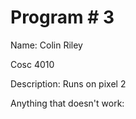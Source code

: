 # Program # 3
Name:  Colin Riley

Cosc 4010

Description:  Runs on pixel 2

Anything that doesn't work:

